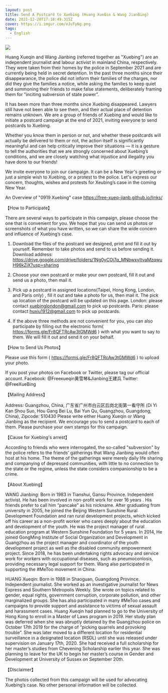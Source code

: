 ```yaml
---
layout: post
title: Send A Postcard to Xuebing (Huang XueQin & Wang JianBing)
date: 2021-12-28T17:18:49.315Z
cover: https://i.imgur.com/eJuTyNg.png
tags:
  - English
---
```

![](https://i.imgur.com/eJuTyNg.png)

Huang Xueqin and Wang Jianbing (referred together as "Xuebing") are an independent journalist and labour activist in mainland China, respectively. They were taken from their homes by the police in September 2021 and are currently being held in secret detention. In the past three months since their disappearance, the police did not inform their families of the charges, nor did they give the families a notice, while asking the families to keep quiet and summoning their friends to make false statements, deliberately framing them for "inciting subversion of state power”.

<!-- more -->

It has been more than three months since Xuebing disappeared. Lawyers still have not been able to see them, and their actual place of detention remains unknown. We are a group of friends of Xuebing and would like to initiate a postcard campaign at the end of 2021, inviting everyone to send postcards to Xuebing.

Whether you know them in person or not, and whether these postcards will actually be delivered to them or not, the action itself is significantly meaningful and can help critically improve their situations — it is a gesture to tell the authorities that we are strongly concerned about Xuebing’s conditions, and we are closely watching what injustice and illegality you have done to our friends!

We invite everyone to join our campaign. It can be a New Year's greeting or just a simple wish to Xuebing, or a protest to the police. Let's express our concern, thoughts, wishes and protests for Xeubing’s case in the coming New Year.

An Overview of "0919 Xuebing" case https://free-xueq-jianb.github.io/links/

【How to Participate】

There are several ways to participate in this campaign, please choose the one that is convenient for you. We hope that you can send us photos or screenshots of what you have written, so we can share the wide concern and influence of Xuebing’s case.

1. Download the files of the postcard we designed, print and fill it out by yourself. Remember to take photos and send to us before sending it. Download address: https://drive.google.com/drive/folders/1Ng0yCOj7q_MNbwxyItvaMzqwuH96kZiX?usp=sharing

2. Choose your own postcard or make your own postcard, fill it out and send us a photo, then mail it.

3. Pick up a postcard in assigned locations(Taipei, Hong Kong, London, and Paris only) , fill it out and take a photo for us, then mail it. The pick up location of the postcard will be updated on this page.
London: please contact xuebinglondon@gmail.com to pick up postcards.
Paris: please contact huxiu1912@gmail.com to pick up postcards.

4. If the above three methods are not convenient for you, you can also participate by filling out the electronic form( https://forms.gle/Fr8QFTRcAw3tGMWd6 ) with what you want to say to them. We will fill it out and send it on your behalf.

【How to Send Us Photos】

Please use this form ( https://forms.gle/Fr8QFTRcAw3tGMWd6 ) to upload your photo.

If you post your photos on Facebook or Twitter, please tag our official account.
Facebook: @Freexueqin黄雪琴&Jianbing王建兵
Twitter: @FreeXueBing

【Mailing Address】

Address: Guangzhou, China, 广东省广州市白云区后岗北街第一看守所 (Di Yi Kan Shou Suo, Hou Gang Bei Lu, Bai Yun Qu, Guangzhou, Guangdong, China), Zipcode: 510430
Please write either Huang Xueqin or Wang Jianbing as the recipient. We encourage you to send a postcard to each of them.
Please purchase your own stamps for this campaign.

【Cause for Xuebing's arrest】

According to friends who were interrogated, the so-called "subversion" by the police refers to the friends' gatherings that Wang Jianbing would often host at his home. The theme of the gatherings were merely daily life sharing and companying of depressed communities, with little to no connection to the state or the regime, unless the state considers companionship to be a crime.

【About Xuebing】

WANG Jianbing: Born in 1983 in Tianshui, Gansu Province. Independent activist. He has been involved in non-profit work for over 16 years . His friends prefer to call him “pancake” as his nickname. After graduating from university in 2005, he joined the Beijing Western Sunshine Rural Development Foundation and ran rural development projects, which kicked off his career as a non-profit worker who cares deeply about the education and development of the youth. He was the project manager of rural education program at Western Sunshine Foundation for 5 years. In 2014, He joined GongMing Institute of Social Organization and Development in Guangzhou as the project manager and coordinator of the youth development project as well as the disabled community empowerment project. Since 2018, he has been undertaking rights advocacy and service work for workers with occupational diseases, such as pneumoconiosis, providing necessary legal support for them. Wang also participated in supporting the #MeToo movement in China.

HUANG Xueqin: Born in 1988 in Shaoguan, Guangdong Province. Independent journalist. She worked as an investigative journalist for News Express and Southern Metropolis Weekly. She wrote on topics related to gender, equal rights, government corruption, corporate pollution, and other marginalized groups. She has also participated in many #MeToo cases and campaigns to provide support and assistance to victims of sexual assault and harassment cases. Huang Xueqin had planned to go to the University of Hong Kong to enroll in a Master of Laws program in 2019. Her study plan was deferred when she was abruptly detained by the Guangzhou police on October 17th 2019 for the charge of “picking quarrels and provoking trouble”. She was later moved to a different location for residential surveillance in a designated location (RSDL) until she was released under supervision on January 17th, 2020. She had received a full scholarship for her master’s studies from Chevening Scholarship earlier this year. She was planning to leave for the UK to begin her master’s course in Gender and Development at University of Sussex on September 20th.

【Disclaimer】

The photos collected from this campaign will be used for advocating Xuebing’s case. No other personal information will be collected.
